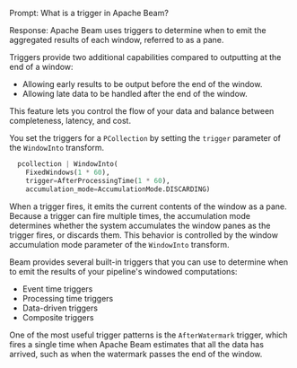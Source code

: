 Prompt:
What is a trigger in Apache Beam?

Response:
Apache Beam uses triggers to determine when to emit the aggregated results of each window, referred to as a pane.

Triggers provide two additional capabilities compared to outputting at the end of a window:
- Allowing early results to be output before the end of the window.
- Allowing late data to be handled after the end of the window.

This feature lets you control the flow of your data and balance between completeness, latency, and cost.

You set the triggers for a `PCollection` by setting the `trigger` parameter of the `WindowInto` transform.

```python
  pcollection | WindowInto(
    FixedWindows(1 * 60),
    trigger=AfterProcessingTime(1 * 60),
    accumulation_mode=AccumulationMode.DISCARDING)
```

When a trigger fires, it emits the current contents of the window as a pane. Because a trigger can fire multiple times, the accumulation mode determines whether the system accumulates the window panes as the trigger fires, or discards them. This behavior is controlled by the window accumulation mode parameter of the `WindowInto` transform.

Beam provides several built-in triggers that you can use to determine when to emit the results of your pipeline's windowed computations:
- Event time triggers
- Processing time triggers
- Data-driven triggers
- Composite triggers

One of the most useful trigger patterns is the `AfterWatermark` trigger, which fires a single time when Apache Beam estimates that all the data has arrived, such as when the watermark passes the end of the window.
